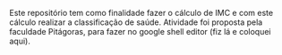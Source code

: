 Este repositório tem como finalidade fazer o cálculo de IMC e com este cálculo realizar a classificação de saúde. 
Atividade foi proposta pela faculdade Pitágoras, para fazer no google shell editor (fiz lá e coloquei aqui). 
